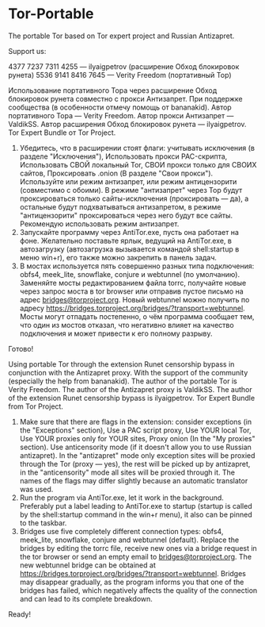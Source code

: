 # Tor-Portable
The portable Tor based on Tor expert project and Russian Antizapret.

Support us:

4377 7237 7311 4255 — ilyaigpetrov (расширение Обход блокировок рунета)
5536 9141 8416 7645 — Verity Freedom (портативный Тор)

Использование портативного Тора через расширение Обход блокировок рунета совместно с прокси Антизапрет. При поддержке сообщества (в особенности отмечу помощь от bananakid). Автор портативного Тора — Verity Freedom. Автор прокси Антизапрет — ValdikSS. Автор расширения Обход блокировок рунета — ilyaigpetrov. Tor Expert Bundle от Tor Project.

1) Убедитесь, что в расширении стоят флаги: учитывать исключения (в разделе "Исключения"), Использовать прокси PAC-скрипта, Использовать СВОЙ локальный Tor, СВОИ прокси только для СВОИХ сайтов, Проксировать .onion (В разделе "Свои прокси"). Используйте или режим антизапрет, или режим антицензорити (совместимо с обоими). В режиме "антизапрет" через Тор будут проксироваться только сайты-исключения (проксировать — да), а остальные будут подхватываться антизапретом, в режиме "антицензорити" проксироваться через него будут все сайты. Рекомендую использовать режим антизапрет.
2) Запускайте программу через AntiTor.exe, пусть она работает на фоне. Желательно поставьте ярлык, ведущий на AntiTor.exe, в автозагрузку (автозагрузка вызывается командой shell:startup в меню win+r), его также можно закрепить в панель задач.
3) В мостах используется пять совершенно разных типа подключения: obfs4, meek_lite, snowflake, conjure и webtunnel (по умолчанию). Заменяйте мосты редактированием файла torrc, получайте новые через запрос моста в tor browser или отправив пустое письмо на адрес bridges@torproject.org. Новый webtunnel можно получить по адресу https://bridges.torproject.org/bridges/?transport=webtunnel. Мосты могут отпадать постепенно, о чём программа сообщает тем, что один из мостов отказал, что негативно влияет на качество подключения и может привести к его полному разрыву.

Готово!

Using portable Tor through the extension Runet censorship bypass in conjunction with the Antizapret proxy. With the support of the community (especially the help from bananakid). The author of the portable Tor is Verity Freedom. The author of the Antizapret proxy is ValdikSS. The author of the extension Runet censorship bypass is ilyaigpetrov. Tor Expert Bundle from Tor Project.

1) Make sure that there are flags in the extension: consider exceptions (in the "Exceptions" section), Use a PAC script proxy, Use YOUR local Tor, Use YOUR proxies only for YOUR sites, Proxy onion (In the "My proxies" section). Use anticensority mode (if it doesn't allow you to use Russian antizapret). In the "antizapret" mode only exception sites will be proxied through the Tor (proxy — yes), the rest will be picked up by antizapret, in the "anticensority" mode all sites will be proxied through it. The names of the flags may differ slightly because an automatic translator was used.
2) Run the program via AntiTor.exe, let it work in the background. Preferably put a label leading to AntiTor.exe to startup (startup is called by the shell:startup command in the win+r menu), it also can be pinned to the taskbar.
3) Bridges use five completely different connection types: obfs4, meek_lite, snowflake, conjure and webtunnel (default). Replace the bridges by editing the torrc file, receive new ones via a bridge request in the tor browser or send an empty email to bridges@torproject.org. The new webtunnel bridge can be obtained at https://bridges.torproject.org/bridges/?transport=webtunnel. Bridges may disappear gradually, as the program informs you that one of the bridges has failed, which negatively affects the quality of the connection and can lead to its complete breakdown.

Ready!
